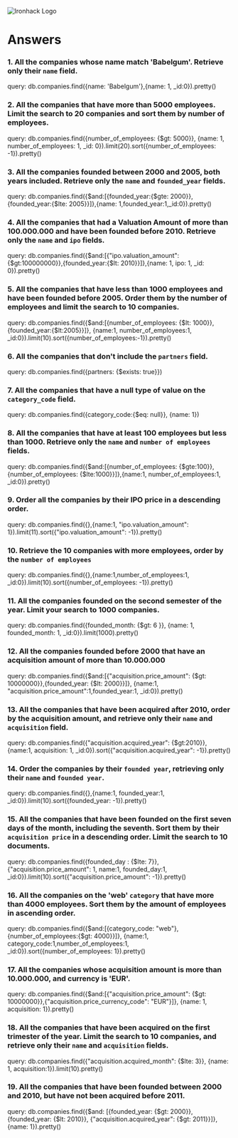 ![Ironhack Logo](https://i.imgur.com/1QgrNNw.png)

# Answers

### 1. All the companies whose name match 'Babelgum'. Retrieve only their `name` field.

<!-- Your Code Goes Here -->
query: db.companies.find({name: 'Babelgum'},{name: 1, _id:0}).pretty()



### 2. All the companies that have more than 5000 employees. Limit the search to 20 companies and sort them by **number of employees**.

<!-- Your Code Goes Here -->
query: db.companies.find({number_of_employees: {$gt: 5000}}, {name: 1, number_of_employees: 1, _id: 0}).limit(20).sort({number_of_employees: -1}).pretty()


### 3. All the companies founded between 2000 and 2005, both years included. Retrieve only the `name` and `founded_year` fields.

<!-- Your Code Goes Here -->
query: db.companies.find({$and:[{founded_year:{$gte: 2000}},{founded_year:{$lte: 2005}}]},{name: 1,founded_year:1,_id:0}).pretty()


### 4. All the companies that had a Valuation Amount of more than 100.000.000 and have been founded before 2010. Retrieve only the `name` and `ipo` fields.

<!-- Your Code Goes Here -->
query: db.companies.find({$and:[{"ipo.valuation_amount": {$gt:100000000}},{founded_year:{$lt: 2010}}]},{name: 1, ipo: 1, _id: 0}).pretty()
 

### 5. All the companies that have less than 1000 employees and have been founded before 2005. Order them by the number of employees and limit the search to 10 companies.

<!-- Your Code Goes Here -->
query: db.companies.find({$and:[{number_of_employees: {$lt: 1000}},{founded_year:{$lt:2005}}]}, {name:1, number_of_employees:1, _id:0}).limit(10).sort({number_of_employees:-1}).pretty()


### 6. All the companies that don't include the `partners` field.

<!-- Your Code Goes Here -->
query: db.companies.find({partners: {$exists: true}})


### 7. All the companies that have a null type of value on the `category_code` field.

<!-- Your Code Goes Here -->
query: db.companies.find({category_code:{$eq: null}}, {name: 1})


### 8. All the companies that have at least 100 employees but less than 1000. Retrieve only the `name` and `number of employees` fields.

<!-- Your Code Goes Here -->
query: db.companies.find({$and:[{number_of_employees: {$gte:100}},{number_of_employees: {$lte:1000}}]},{name:1, number_of_employees:1, _id:0}).pretty()


### 9. Order all the companies by their IPO price in a descending order.

<!-- Your Code Goes Here -->
query: db.companies.find({},{name:1, "ipo.valuation_amount": 1}).limit(11).sort({"ipo.valuation_amount": -1}).pretty()


### 10. Retrieve the 10 companies with more employees, order by the `number of employees`

<!-- Your Code Goes Here -->
query: db.companies.find({},{name:1,number_of_employees:1, _id:0}).limit(10).sort({number_of_employees: -1}).pretty()


### 11. All the companies founded on the second semester of the year. Limit your search to 1000 companies.

<!-- Your Code Goes Here -->
query: db.companies.find({founded_month: {$gt: 6 }}, {name: 1, founded_month: 1, _id:0}).limit(1000).pretty()


<!-- ### 12. All the companies that have been 'deadpooled' after the third year. -->

<!-- Your Code Goes Here -->

### 12. All the companies founded before 2000 that have an acquisition amount of more than 10.000.000

<!-- Your Code Goes Here -->
query: db.companies.find({$and:[{"acquisition.price_amount": {$gt: 10000000}},{founded_year: {$lt: 2000}}]}, {name:1, "acquisition.price_amount":1,founded_year:1, _id:0}).pretty()


### 13. All the companies that have been acquired after 2010, order by the acquisition amount, and retrieve only their `name` and `acquisition` field.

<!-- Your Code Goes Here -->
query: db.companies.find({"acquisition.acquired_year": {$gt:2010}},{name:1, acquisition: 1, _id:0}).sort({"acquisition.acquired_year": -1}).pretty()


### 14. Order the companies by their `founded year`, retrieving only their `name` and `founded year`.

<!-- Your Code Goes Here -->
query: db.companies.find({},{name:1, founded_year:1, _id:0}).limit(10).sort({founded_year: -1}).pretty()


### 15. All the companies that have been founded on the first seven days of the month, including the seventh. Sort them by their `acquisition price` in a descending order. Limit the search to 10 documents.

<!-- Your Code Goes Here -->
query: db.companies.find({founded_day : {$lte: 7}}, {"acquisition.price_amount": 1, name:1, founded_day:1, _id:0}).limit(10).sort({"acquisition.price_amount": -1}).pretty()


### 16. All the companies on the 'web' `category` that have more than 4000 employees. Sort them by the amount of employees in ascending order.

<!-- Your Code Goes Here -->
query: db.companies.find({$and:[{category_code: "web"}, {number_of_employees:{$gt: 4000}}]}, {name:1, category_code:1,number_of_employees:1, _id:0}).sort({number_of_employees: 1}).pretty()


### 17. All the companies whose acquisition amount is more than 10.000.000, and currency is 'EUR'.

<!-- Your Code Goes Here -->
query: db.companies.find({$and:[{"acquisition.price_amount": {$gt: 10000000}},{"acquisition.price_currency_code": "EUR"}]}, {name: 1, acquisition: 1}).pretty()


### 18. All the companies that have been acquired on the first trimester of the year. Limit the search to 10 companies, and retrieve only their `name` and `acquisition` fields.

<!-- Your Code Goes Here -->
query: db.companies.find({"acquisition.acquired_month": {$lte: 3}}, {name: 1, acquisition:1}).limit(10).pretty()


### 19. All the companies that have been founded between 2000 and 2010, but have not been acquired before 2011.

<!-- Your Code Goes Here -->
query: db.companies.find({$and: [{founded_year: {$gt: 2000}},{founded_year: {$lt: 2010}}, {"acquisition.acquired_year": {$gt: 2011}}]}, {name: 1}).pretty()


